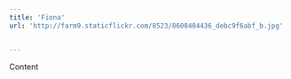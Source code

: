 ```yaml
---
title: 'Fiona'
url: 'http://farm9.staticflickr.com/8523/8608404436_debc9f6abf_b.jpg'


---
```


Content
